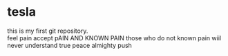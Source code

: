 # tesla
this is my first git repository.
<br>
feel pain accept pAIN AND KNOWN PAIN those who do not known pain wiil never understand true peace
almighty push

